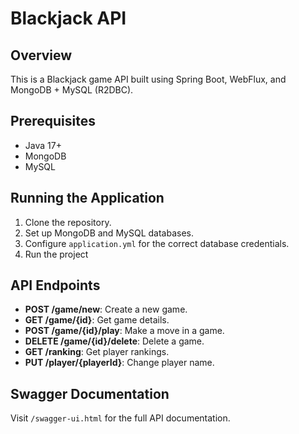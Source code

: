 # Blackjack API

## Overview
This is a Blackjack game API built using Spring Boot, WebFlux, and MongoDB + MySQL (R2DBC).

## Prerequisites
- Java 17+
- MongoDB
- MySQL

## Running the Application
1. Clone the repository.
2. Set up MongoDB and MySQL databases.
3. Configure `application.yml` for the correct database credentials.
4. Run the project


## API Endpoints

- **POST /game/new**: Create a new game.
- **GET /game/{id}**: Get game details.
- **POST /game/{id}/play**: Make a move in a game.
- **DELETE /game/{id}/delete**: Delete a game.
- **GET /ranking**: Get player rankings.
- **PUT /player/{playerId}**: Change player name.

## Swagger Documentation
Visit `/swagger-ui.html` for the full API documentation.
